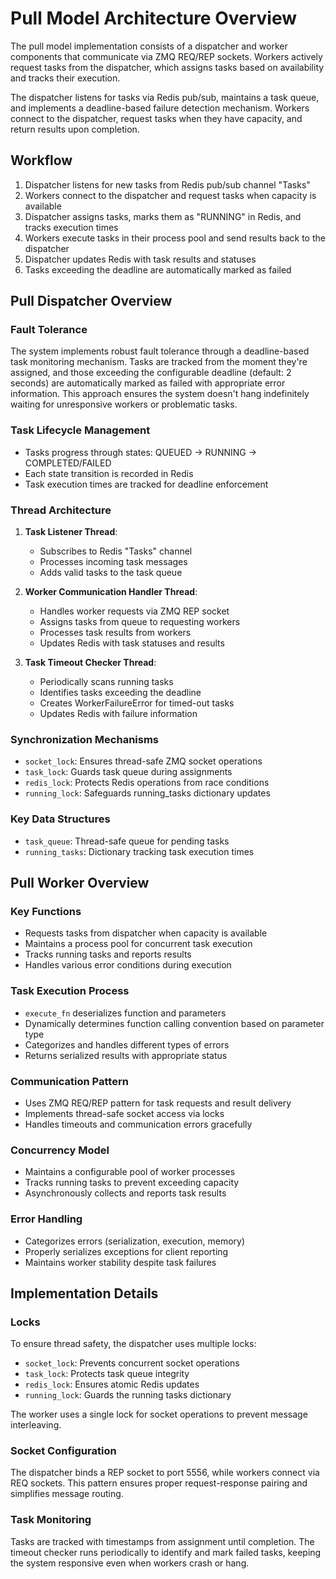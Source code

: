# Pull Model Architecture Overview

The pull model implementation consists of a dispatcher and worker components that communicate via ZMQ REQ/REP sockets. Workers actively request tasks from the dispatcher, which assigns tasks based on availability and tracks their execution.

The dispatcher listens for tasks via Redis pub/sub, maintains a task queue, and implements a deadline-based failure detection mechanism. Workers connect to the dispatcher, request tasks when they have capacity, and return results upon completion.

## Workflow

1. Dispatcher listens for new tasks from Redis pub/sub channel "Tasks"
2. Workers connect to the dispatcher and request tasks when capacity is available
3. Dispatcher assigns tasks, marks them as "RUNNING" in Redis, and tracks execution times
4. Workers execute tasks in their process pool and send results back to the dispatcher
5. Dispatcher updates Redis with task results and statuses
6. Tasks exceeding the deadline are automatically marked as failed

## Pull Dispatcher Overview

### Fault Tolerance
The system implements robust fault tolerance through a deadline-based task monitoring mechanism. Tasks are tracked from the moment they're assigned, and those exceeding the configurable deadline (default: 2 seconds) are automatically marked as failed with appropriate error information. This approach ensures the system doesn't hang indefinitely waiting for unresponsive workers or problematic tasks.

### Task Lifecycle Management
- Tasks progress through states: QUEUED → RUNNING → COMPLETED/FAILED
- Each state transition is recorded in Redis
- Task execution times are tracked for deadline enforcement

### Thread Architecture
1. **Task Listener Thread**:
   - Subscribes to Redis "Tasks" channel
   - Processes incoming task messages
   - Adds valid tasks to the task queue

2. **Worker Communication Handler Thread**:
   - Handles worker requests via ZMQ REP socket
   - Assigns tasks from queue to requesting workers
   - Processes task results from workers
   - Updates Redis with task statuses and results

3. **Task Timeout Checker Thread**:
   - Periodically scans running tasks
   - Identifies tasks exceeding the deadline
   - Creates WorkerFailureError for timed-out tasks
   - Updates Redis with failure information

### Synchronization Mechanisms
- `socket_lock`: Ensures thread-safe ZMQ socket operations
- `task_lock`: Guards task queue during assignments
- `redis_lock`: Protects Redis operations from race conditions
- `running_lock`: Safeguards running_tasks dictionary updates

### Key Data Structures
- `task_queue`: Thread-safe queue for pending tasks
- `running_tasks`: Dictionary tracking task execution times

## Pull Worker Overview

### Key Functions
- Requests tasks from dispatcher when capacity is available
- Maintains a process pool for concurrent task execution
- Tracks running tasks and reports results
- Handles various error conditions during execution

### Task Execution Process
- `execute_fn` deserializes function and parameters
- Dynamically determines function calling convention based on parameter type
- Categorizes and handles different types of errors
- Returns serialized results with appropriate status

### Communication Pattern
- Uses ZMQ REQ/REP pattern for task requests and result delivery
- Implements thread-safe socket access via locks
- Handles timeouts and communication errors gracefully

### Concurrency Model
- Maintains a configurable pool of worker processes
- Tracks running tasks to prevent exceeding capacity
- Asynchronously collects and reports task results

### Error Handling
- Categorizes errors (serialization, execution, memory)
- Properly serializes exceptions for client reporting
- Maintains worker stability despite task failures

## Implementation Details

### Locks
To ensure thread safety, the dispatcher uses multiple locks:
- `socket_lock`: Prevents concurrent socket operations
- `task_lock`: Protects task queue integrity
- `redis_lock`: Ensures atomic Redis updates
- `running_lock`: Guards the running tasks dictionary

The worker uses a single lock for socket operations to prevent message interleaving.

### Socket Configuration
The dispatcher binds a REP socket to port 5556, while workers connect via REQ sockets. This pattern ensures proper request-response pairing and simplifies message routing.

### Task Monitoring
Tasks are tracked with timestamps from assignment until completion. The timeout checker runs periodically to identify and mark failed tasks, keeping the system responsive even when workers crash or hang.